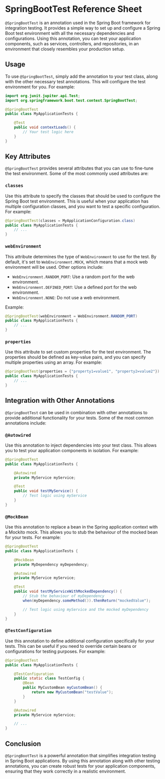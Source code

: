 # SpringBootTest Reference Sheet

`@SpringBootTest` is an annotation used in the Spring Boot framework for integration testing. It provides a simple way to set up and configure a Spring Boot test environment with all the necessary dependencies and configurations. Using this annotation, you can test your application components, such as services, controllers, and repositories, in an environment that closely resembles your production setup.

## Usage

To use `@SpringBootTest`, simply add the annotation to your test class, along with the other necessary test annotations. This will configure the test environment for you. For example:

```java
import org.junit.jupiter.api.Test;
import org.springframework.boot.test.context.SpringBootTest;

@SpringBootTest
public class MyApplicationTests {

    @Test
    public void contextLoads() {
        // Your test logic here
    }
}
```

## Key Attributes

`@SpringBootTest` provides several attributes that you can use to fine-tune the test environment. Some of the most commonly used attributes are:

### `classes`

Use this attribute to specify the classes that should be used to configure the Spring Boot test environment. This is useful when your application has multiple configuration classes, and you want to test a specific configuration. For example:

```java
@SpringBootTest(classes = MyApplicationConfiguration.class)
public class MyApplicationTests {
    // ...
}
```

### `webEnvironment`

This attribute determines the type of `WebEnvironment` to use for the test. By default, it's set to `WebEnvironment.MOCK`, which means that a mock web environment will be used. Other options include:

- `WebEnvironment.RANDOM_PORT`: Use a random port for the web environment.
- `WebEnvironment.DEFINED_PORT`: Use a defined port for the web environment.
- `WebEnvironment.NONE`: Do not use a web environment.

Example:

```java
@SpringBootTest(webEnvironment = WebEnvironment.RANDOM_PORT)
public class MyApplicationTests {
    // ...
}
```

### `properties`

Use this attribute to set custom properties for the test environment. The properties should be defined as key-value pairs, and you can specify multiple properties using an array. For example:

```java
@SpringBootTest(properties = {"property1=value1", "property2=value2"})
public class MyApplicationTests {
    // ...
}
```

## Integration with Other Annotations

`@SpringBootTest` can be used in combination with other annotations to provide additional functionality for your tests. Some of the most common annotations include:

### `@Autowired`

Use this annotation to inject dependencies into your test class. This allows you to test your application components in isolation. For example:

```java
@SpringBootTest
public class MyApplicationTests {

    @Autowired
    private MyService myService;

    @Test
    public void testMyService() {
        // Test logic using myService
    }
}
```

### `@MockBean`

Use this annotation to replace a bean in the Spring application context with a Mockito mock. This allows you to stub the behaviour of the mocked bean for your tests. For example:

```java
@SpringBootTest
public class MyApplicationTests {

    @MockBean
    private MyDependency myDependency;

    @Autowired
    private MyService myService;

    @Test
    public void testMyServiceWithMockedDependency() {
        // Stub the behaviour of myDependency
        when(myDependency.someMethod()).thenReturn("mockedValue");

        // Test logic using myService and the mocked myDependency
    }
}
```

### `@TestConfiguration`

Use this annotation to define additional configuration specifically for your tests. This can be useful if you need to override certain beans or configurations for testing purposes. For example:

```java
@SpringBootTest
public class MyApplicationTests {

    @TestConfiguration
    public static class TestConfig {
        @Bean
        public MyCustomBean myCustomBean() {
            return new MyCustomBean("testValue");
        }
    }

    @Autowired
    private MyService myService;

    // ...
}
```

## Conclusion

`@SpringBootTest` is a powerful annotation that simplifies integration testing in Spring Boot applications. By using this annotation along with other testing annotations, you can create robust tests for your application components, ensuring that they work correctly in a realistic environment.